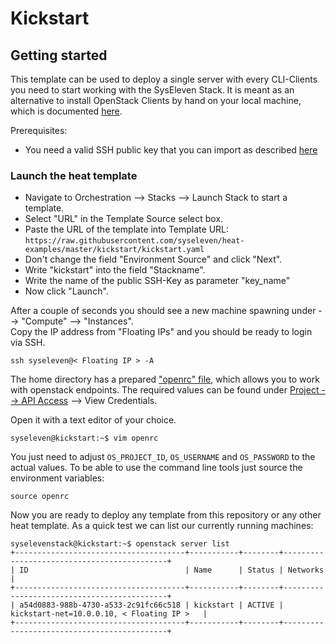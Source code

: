 # Kickstart

## Getting started

This template can be used to deploy a single server with every CLI-Clients you need to start working with the SysEleven Stack. It is meant as an alternative to install OpenStack Clients by hand on
your local machine, which is documented [here](https://docs.syseleven.de/syseleven-stack/en/howtos/openstack-cli).

Prerequisites:

- You need a valid SSH public key that you can import as described [here](https://docs.syseleven.de/syseleven-stack/en/howtos/ssh-keys)


### Launch the heat template

- Navigate to Orchestration --> Stacks --> Launch Stack to start a template.
- Select "URL" in the Template Source select box.
- Paste the URL of the template into Template URL: `https://raw.githubusercontent.com/syseleven/heat-examples/master/kickstart/kickstart.yaml`
- Don't change the field "Environment Source" and click "Next".
- Write "kickstart" into the field "Stackname".
- Write the name of the public SSH-Key as parameter "key_name"  
- Now click "Launch".

After a couple of seconds you should see a new machine spawning under --> "Compute" --> "Instances".  
Copy the IP address from "Floating IPs" and you should be ready to login via SSH.

```shell
ssh syseleven@< Floating IP > -A
```

The home directory has a prepared ["openrc" file](https://docs.syseleven.de/syseleven-stack/en/tutorials/api-access#setting-up-the-environment-variables),
which allows you to work with openstack endpoints. The required values can be found under [Project --> API Access](https://cloud.syseleven.de/horizon/project/api_access/) --> View Credentials.

Open it with a text editor of your choice.

```shell
syseleven@kickstart:~$ vim openrc
```

You just need to adjust `OS_PROJECT_ID`, `OS_USERNAME` and `OS_PASSWORD` to the actual values.
To be able to use the command line tools just source the environment variables:

```shell
source openrc
```

Now you are ready to deploy any template from this repository or any other heat template.
As a quick test we can list our currently running machines:

```shell
syselevenstack@kickstart:~$ openstack server list
+--------------------------------------+-----------+--------+--------------------------------------------+
| ID                                   | Name      | Status | Networks                                   |
+--------------------------------------+-----------+--------+--------------------------------------------+
| a54d0883-988b-4730-a533-2c91fc66c518 | kickstart | ACTIVE | kickstart-net=10.0.0.10, < Floating IP >   |
+--------------------------------------+-----------+--------+--------------------------------------------+
```

